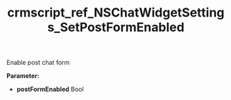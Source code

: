 ﻿---
title: crmscript_ref_NSChatWidgetSettings_SetPostFormEnabled
description: NSChatWidgetSettings.SetPostFormEnabled(Bool postFormEnabled)
intellisense: NSChatWidgetSettings.SetPostFormEnabled
keywords: NSChatWidgetSettings, GetPostFormEnabled
so.topic: reference
---

Enable post chat form

**Parameter:** 
 - **postFormEnabled** Bool

